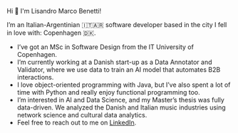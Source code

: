 Hi 👋 I'm Lisandro Marco Benetti!

I’m an Italian-Argentinian 🇮🇹🇦🇷 software developer based in the city I fell in love with: Copenhagen 🇩🇰.

* I’ve got an MSc in Software Design from the IT University of Copenhagen.
* I’m currently working at a Danish start-up as a Data Annotator and Validator, where we use data to train an AI model that automates B2B interactions.
* I love object-oriented programming with Java, but I’ve also spent a lot of time with Python and really enjoy functional programming too.
* I’m interested in AI and Data Science, and my Master’s thesis was fully data-driven. We analyzed the Danish and Italian music industries using network science and cultural data analytics.
* Feel free to reach out to me on [LinkedIn](https://www.linkedin.com/in/lmarcobenetti/).




<!--
**lmbenetti/lmbenetti** is a ✨ _special_ ✨ repository because its `README.md` (this file) appears on your GitHub profile.

Here are some ideas to get you started:

- 🔭 I’m currently working on ...
- 🌱 I’m currently learning ...
- 👯 I’m looking to collaborate on ...
- 🤔 I’m looking for help with ...
- 💬 Ask me about ...
- 📫 How to reach me: ...
- 😄 Pronouns: ...
- ⚡ Fun fact: ...
-->
